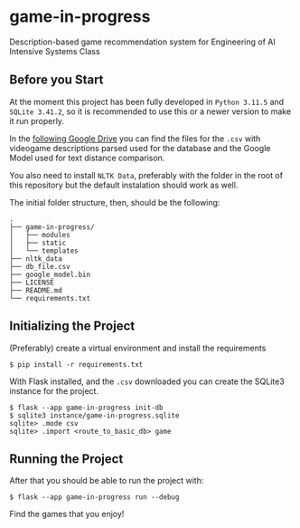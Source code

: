 # game-in-progress
Description-based game recommendation system for Engineering of AI Intensive Systems Class

## Before you Start
At the moment this project has been fully developed in `Python 3.11.5` and `SQLite 3.41.2`, so it is recommended to use this or a newer version to make it run properly.

In the [following Google Drive](https://drive.google.com/drive/folders/1kr_l00xgUe6k-qdhBndfLHi8Ue32yjJj?usp=sharing) you can find the files for the `.csv` with videogame descriptions parsed used for the database and the Google Model used for text distance comparison. 

You also need to install `NLTK Data`, preferably with the folder in the root of this repository but the default instalation should work as well. 

The initial folder structure, then, should be the following:

```
.
├── game-in-progress/
│   ├── modules
│   ├── static
│   └── templates
├── nltk_data
├── db_file.csv
├── google_model.bin
├── LICENSE
├── README.md
└── requirements.txt
```

## Initializing the Project

(Preferably) create a virtual environment and install the requirements

```
$ pip install -r requirements.txt
```

With Flask installed, and the `.csv` downloaded you can create the SQLite3 instance for the project.

```
$ flask --app game-in-progress init-db 
$ sqlite3 instance/game-in-progress.sqlite
sqlite> .mode csv
sqlite> .import <route_to_basic_db> game
```

## Running the Project

After that you should be able to run the project with:

```
$ flask --app game-in-progress run --debug
```

Find the games that you enjoy!